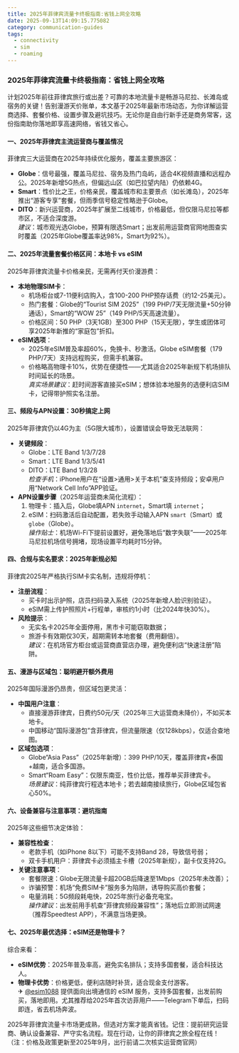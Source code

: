 ```yaml
---
title: 2025年菲律宾流量卡终极指南:省钱上网全攻略
date: 2025-09-13T14:09:15.775082
category: communication-guides
tags:
  - connectivity
  - sim
  - roaming
---
```


### 2025年菲律宾流量卡终极指南：省钱上网全攻略

计划2025年前往菲律宾旅行或出差？可靠的本地流量卡是畅游马尼拉、长滩岛或宿务的关键！告别漫游天价账单，本文基于2025年最新市场动态，为你详解运营商选择、套餐价格、设置步骤及避坑技巧。无论你是自由行新手还是商务常客，这份指南助你落地即享高速网络，省钱又省心。

#### 一、2025年菲律宾主流运营商与覆盖情况  
菲律宾三大运营商在2025年持续优化服务，覆盖主要旅游区：  
- **Globe**：信号最强，覆盖马尼拉、宿务及热门岛屿，适合4K视频直播和远程办公。2025年新增5G热点，但偏远山区（如巴拉望内陆）仍依赖4G。  
- **Smart**：性价比之王，价格亲民，覆盖城市和主要景点（如长滩岛），2025年推出“游客专享”套餐，但雨季信号稳定性略逊于Globe。  
- **DITO**：新兴运营商，2025年扩展至二线城市，价格最低，但仅限马尼拉等都市区，不适合深度游。  
*建议*：城市观光选Globe，预算有限选Smart；出发前用运营商官网地图查实时覆盖（2025年Globe覆盖率达98%，Smart为92%）。

#### 二、2025年流量套餐价格区间：本地卡 vs eSIM  
2025年菲律宾流量卡价格亲民，无需再付天价漫游费：  
- **本地物理SIM卡**：  
  - 机场柜台或7-11便利店购入，含100-200 PHP预存话费（约12-25美元）。  
  - 热门套餐：Globe的“Tourist SIM 2025”（199 PHP/7天无限流量+50分钟通话），Smart的“WOW 25”（149 PHP/5天高速流量）。  
  - 价格区间：50 PHP（3天1GB）至300 PHP（15天无限），学生或团体可享2025年新推的“家庭包”折扣。  
- **eSIM选项**：  
  - 2025年eSIM普及率超60%，免换卡、秒激活。Globe eSIM套餐（179 PHP/7天）支持远程购买，但需手机兼容。  
  - 价格略高物理卡10%，优势在便捷性——尤其适合2025年新规下机场排队时间延长的场景。  
*真实场景建议*：赶时间游客直接买eSIM；想体验本地服务的选便利店SIM卡，记得带护照实名注册。

#### 三、频段与APN设置：30秒搞定上网  
2025年菲律宾仍以4G为主（5G限大城市），设置错误会导致无法联网：  
- **关键频段**：  
  - Globe：LTE Band 1/3/7/28  
  - Smart：LTE Band 1/3/5/41  
  - DITO：LTE Band 1/3/28  
  *检查手机*：iPhone用户在“设置>通用>关于本机”查支持频段；安卓用户用“Network Cell Info”APP验证。  
- **APN设置步骤**（2025年运营商未简化流程）：  
  1. 物理卡：插入后，Globe填APN `internet`，Smart填 `internet`；  
  2. eSIM：扫码激活后自动配置，若失败手动输入APN `smart`（Smart）或 `globe`（Globe）。  
*操作贴士*：机场Wi-Fi下提前设置好，避免落地后“数字失联”——2025年马尼拉机场信号拥堵，现场设置平均耗时15分钟。

#### 四、合规与实名要求：2025年新规必知  
菲律宾2025年严格执行SIM卡实名制，违规将停机：  
- **注册流程**：  
  - 买卡时出示护照，店员扫码录入系统（2025年新增人脸识别验证）。  
  - eSIM需上传护照照片+行程单，审核约1小时（比2024年快30%）。  
- **风险提示**：  
  - 无实名卡2025年全面停用，黑市卡可能窃取数据；  
  - 旅游卡有效期仅30天，超期需转本地套餐（费用翻倍）。  
*建议*：在机场官方柜台或运营商直营店办理，避免便利店“快速注册”陷阱。

#### 五、漫游与区域包：聪明避开额外费用  
2025年国际漫游仍昂贵，但区域包更灵活：  
- **中国用户注意**：  
  - 直接漫游菲律宾，日费约50元/天（2025年三大运营商未降价），不如买本地卡。  
  - 中国移动“国际漫游包”含菲律宾，但流量限速（仅128kbps），仅适合查地图。  
- **区域包选项**：  
  - Globe“Asia Pass”（2025年新增）：399 PHP/10天，覆盖菲律宾+泰国+越南，适合多国游。  
  - Smart“Roam Easy”：仅限东南亚，性价比低，推荐单买菲律宾卡。  
*场景建议*：纯菲律宾行程选本地卡；若去越南接续旅行，Globe区域包省心50%。

#### 六、设备兼容与注意事项：避坑指南  
2025年这些细节决定体验：  
- **兼容性检查**：  
  - 老款手机（如iPhone 8以下）可能不支持Band 28，导致信号弱；  
  - 双卡手机用户：菲律宾卡必须插主卡槽（2025年新规），副卡仅支持2G。  
- **关键注意事项**：  
  - 套餐限速：Globe无限流量卡超20GB后降速至1Mbps（2025年未改善）；  
  - 诈骗预警：机场“免费SIM卡”服务多为陷阱，诱导购买高价套餐；  
  - 电量消耗：5G频段耗电快，2025年旅行必备充电宝。  
*操作建议*：出发前用手机查“菲律宾频段兼容性”；落地后立即测试网速（推荐Speedtest APP），不满意当场更换。

#### 七、2025年最优选择：eSIM还是物理卡？  
综合来看：  
- **eSIM优势**：2025年普及率高，避免实名排队；支持多国套餐，适合科技达人。  
- **物理卡优势**：价格更低，便利店随时补货，适合现金支付游客。  
✈ [@esim1088](https://t.me/s/esim1088) 提供面向出境通信的 eSIM 服务，支持多国套餐，出发前购买，落地即用。尤其推荐给2025年首次访菲用户——Telegram下单后，扫码即连，省去机场奔波。  

2025年菲律宾流量卡市场更成熟，但选对方案才能真省钱。记住：提前研究运营商、确认设备兼容、严守实名流程。现在行动，让你的菲律宾之旅全程在线！（注：价格及政策更新至2025年9月，出行前请二次核实运营商官网）